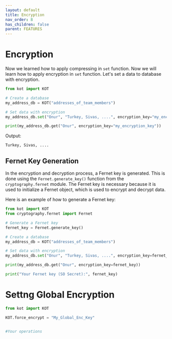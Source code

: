 ```yaml
---
layout: default
title: Encryption
nav_order: 8
has_children: false
parent: FEATURES
---
```


# Encryption
Now we learned how to apply compressing in `set` function. Now we will learn how to apply encryption in `set` function. Let's set a data to database with encryption.


```python
from kot import KOT

# Create a database
my_address_db = KOT("addresses_of_team_members")

# Set data with encryption
my_address_db.set("Onur", "Turkey, Sivas, ....", encryption_key="my_encryption_key")

print(my_address_db.get("Onur", encryption_key="my_encryption_key"))
```

Output:

```console
Turkey, Sivas, ....
```

## Fernet Key Generation

In the encryption and decryption process, a Fernet key is generated. This is done using the `Fernet.generate_key()` function from the `cryptography.fernet` module. The Fernet key is necessary because it is used to initialize a Fernet object, which is used to encrypt and decrypt data.

Here is an example of how to generate a Fernet key:

```python
from kot import KOT
from cryptography.fernet import Fernet

# Generate a Fernet key
fernet_key = Fernet.generate_key()

# Create a database
my_address_db = KOT("addresses_of_team_members")

# Set data with encryption
my_address_db.set("Onur", "Turkey, Sivas, ....", encryption_key=fernet_key)

print(my_address_db.get("Onur", encryption_key=fernet_key))

print("Your Fernet key (SO Secret):", fernet_key)
```


# Settng Global Encryption

```python
from kot import KOT

KOT.force_encrypt = "My_Global_Enc_Key"


#Your operations

```
